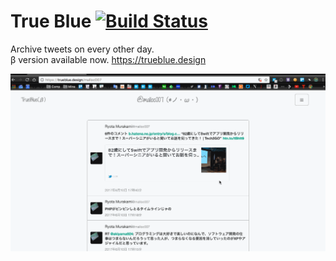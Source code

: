 True Blue [![Build Status](https://travis-ci.org/ryota-murakami/daily-tweet.svg?branch=clean-OAuthLoginBunde-name)](https://travis-ci.org/ryota-murakami/trueblue)
========================

Archive tweets on every other day.       
β version available now. <a href="https://trueblue.design" target="_blank">https://trueblue.design</a>


![example](demo.gif)
